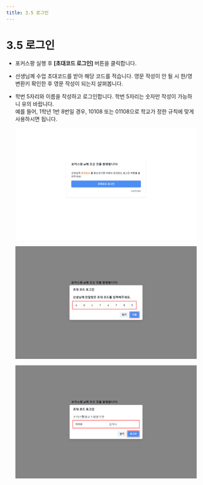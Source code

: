 ```yaml
---
title: 3.5 로그인
---
```

# 3.5 로그인

* 포커스팡 실행 후 **\[초대코드 로그인]** 버튼을 클릭합니다.
* 선생님께 수업 초대코드를 받아 해당 코드를 적습니다. 
  영문 작성이 안 될 시 한/영 변환키 확인한 후 영문 작성이 되는지 살펴봅니다. 
* 학번 5자리와 이름을 작성하고 로그인합니다. 
  학번 5자리는 숫자만 작성이 가능하니 유의 바랍니다. \
  예를 들어, 1학년 1반 8번일 경우, 10108 또는 01108으로 학교가 정한 규칙에 맞게 사용하시면 됩니다.

  ![](/img/student_3-5_01.jpg)

  ![](/img/student_3-5_02.jpg)

  ![](/img/student_3-5_03.jpg)
